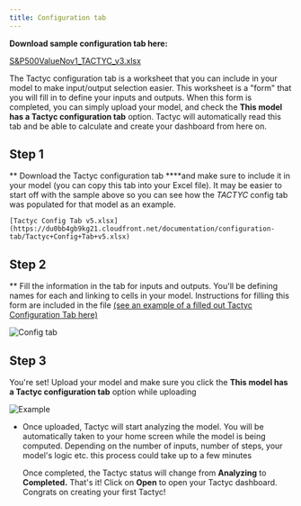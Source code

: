 ```yaml
---
title: Configuration tab
---
```

**Download sample configuration tab here:** 

[S&P500ValueNov1_TACTYC_v3.xlsx](https://du0bb4gb9kg21.cloudfront.net/documentation/configuration-tab/S%26P500ValueNov1_TACTYC_v3.xlsx)

The Tactyc configuration tab is a worksheet that you can include in your model to make input/output selection easier. This worksheet is a "form" that you will fill in to define your inputs and outputs. When this form is completed, you can simply upload your model, and check the **This model has a Tactyc configuration tab** option. Tactyc will automatically read this tab and be able to calculate and create your dashboard from here on.

## Step 1
** Download the Tactyc configuration tab ****and make sure to include it in your model (you can copy this tab into your Excel file). It may be easier to start off with the sample above so you can see how the *TACTYC* config tab was populated for that model as an example.

    [Tactyc Config Tab v5.xlsx](https://du0bb4gb9kg21.cloudfront.net/documentation/configuration-tab/Tactyc+Config+Tab+v5.xlsx)

## Step 2

**  Fill the information in the tab for inputs and outputs. You'll be defining names for each and linking to cells in your model. Instructions for filling this form are included in the file [(see an example of a filled out Tactyc Configuration Tab here)](https://du0bb4gb9kg21.cloudfront.net/documentation/configuration-tab/AppleAug20_config.xlsx)

![Config tab](https://du0bb4gb9kg21.cloudfront.net/documentation/configuration-tab/configtab.png)

## Step 3

You're set! Upload your model and make sure you click the **This model has a Tactyc configuration tab** option while uploading

![Example](https://du0bb4gb9kg21.cloudfront.net/documentation/configuration-tab/Tactyc_10-7-2020_5-23-51_PM.png)

- Once uploaded, Tactyc will start analyzing the model. You will be automatically taken to your home screen while the model is being computed. Depending on the number of inputs, number of steps, your model's logic etc. this process could take up to a few minutes

    Once completed, the Tactyc status will change from **Analyzing** to **Completed.** That's it! Click on **Open** to open your Tactyc dashboard. Congrats on creating your first Tactyc!